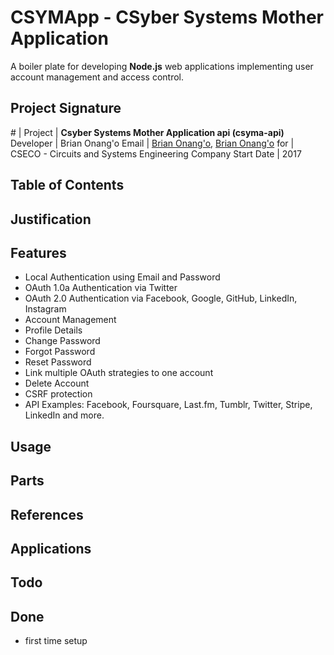 # CSYMApp - CSyber Systems Mother Application
A boiler plate for developing **Node.js** web applications implementing user account management and access control.




## Project Signature
 \# | 
 Project | **Csyber Systems Mother Application api (csyma-api)**
 Developer | Brian Onang'o
Email  | [Brian Onang'o](mailto:brian@cseco.co.ke), [Brian Onang'o](mailto:surgbc@gmail.com)
for  | CSECO - Circuits and Systems Engineering Company
Start Date  | 2017 

## Table of Contents

## Justification


## Features
- Local Authentication using Email and Password
- OAuth 1.0a Authentication via Twitter
- OAuth 2.0 Authentication via Facebook, Google, GitHub, LinkedIn, Instagram
- Account Management
- Profile Details
- Change Password
- Forgot Password
- Reset Password
- Link multiple OAuth strategies to one account
- Delete Account
- CSRF protection
- API Examples: Facebook, Foursquare, Last.fm, Tumblr, Twitter, Stripe, LinkedIn and more.

## Usage

## Parts


## References

## Applications


## Todo

## Done
- first time setup
